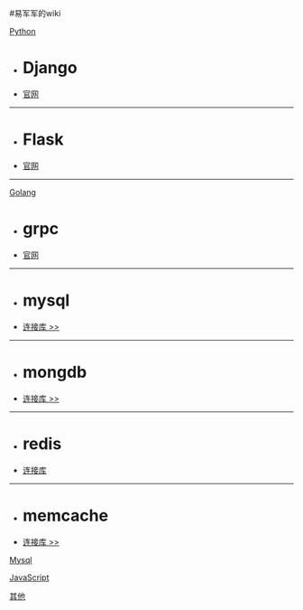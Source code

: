#易军军的wiki

[Python]()

  * # Django
  * [官网]()
  ----
  * # Flask
  * [官网]()
  ----

[Golang]()

  * # grpc
  * [官网]()
  
  ----
  * # mysql
  * [连接库 >>]()
  ----
  * # mongdb
  * [连接库 >>]()
  ----
  * # redis
  * [连接库]()
  ----
  * # memcache
  * [连接库 >>]()

[Mysql]()


[JavaScript]()


[其他]()


